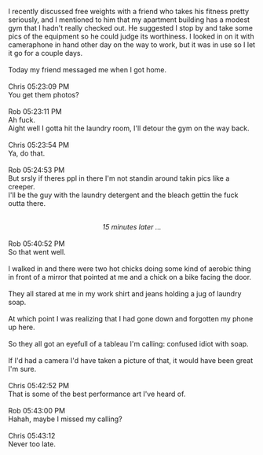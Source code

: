 I recently discussed free weights with a friend who takes his fitness pretty seriously, and I mentioned to him that my apartment building has a modest gym that I hadn't really checked out. He suggested I stop by and take some pics of the equipment so he could judge its worthiness. I looked in on it with cameraphone in hand other day on the way to work, but it was in use so I let it go for a couple days.<br /><br />Today my friend messaged me when I got home.<br /><br />Chris 05:23:09 PM<br />You get them photos?<br /><br />Rob 05:23:11 PM<br />Ah fuck.<br />Aight well I gotta hit the laundry room, I'll detour the gym on the way back.<br /><br />Chris 05:23:54 PM<br />Ya, do that.<br /><br />Rob 05:24:53 PM<br />But srsly if theres ppl in there I'm not standin around takin pics like a creeper.<br />I'll be the guy with the laundry detergent and the bleach gettin the fuck outta there.<br /><br /><div style="text-align: center;"><i>15 minutes later ...</i></div><br />Rob 05:40:52 PM<br />So that went well.<br /><br />I walked in and there were two hot chicks doing some kind of aerobic thing in front of a mirror that pointed at me and a chick on a bike facing the door.<br /><br />They all stared at me in my work shirt and jeans holding a jug of laundry soap.<br /><br />At which point I was realizing that I had gone down and forgotten my phone up here.<br /><br />So they all got an eyefull of a tableau I'm calling: confused idiot with soap.<br /><br />If I'd had a camera I'd have taken a picture of that, it would have been great I'm sure.<br /><br />Chris 05:42:52 PM<br />That is some of the best performance art I've heard of.<br /><br />Rob 05:43:00 PM<br />Hahah, maybe I missed my calling?<br /><br />Chris 05:43:12<br />Never too late.